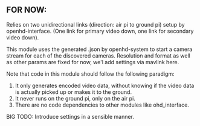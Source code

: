 ## FOR NOW:
Relies on two unidirectional links (direction: air pi to ground pi) setup by openhd-interface.
(One link for primary video down, one link for secondary video down).

This module uses the generated .json by openhd-system to start a camera stream 
for each of the discovered cameras.
Resolution and format as well as other params are fixed for now, we'l add settings via mavlink here.

Note that code in this module should follow the following paradigm:
1) It only generates encoded video data, without knowing if the video data is actually picked up
or makes it to the ground.
2) It never runs on the ground pi, only on the air pi. 
3) There are no code dependencies to other modules like ohd_interface.

BIG TODO: Introduce settings in a sensible manner.